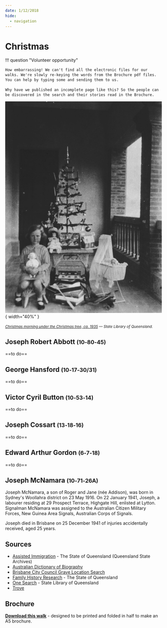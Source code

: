 ```yaml
---
date: 1/12/2018
hide:
  - navigation
---
```


# Christmas   


!!! question "Volunteer opportunity"

    How embarrassing! We can't find all the electronic files for our walks. We're slowly re-keying the words from the Brochure pdf files. You can help by typing some and sending them to us. 
    
    Why have we published an incomplete page like this? So the people can be discovered in the search and their stories read in the Brochure.

![](../assets/christmas-1935.jpg){ width="40%" }  

*<small>[Christmas morning under the Christmas tree, ca. 1935](http://onesearch.slq.qld.gov.au/permalink/f/1upgmng/slq_alma21220399300002061) — State Library of Queensland.</small>*


<!--

???+ Example "Directions" 

    Starting point
    Walking directions to first headstone... is the grave of...
    
    ![](../assets/404.png){ width="15%" }

-->

## Joseph Robert Abbott <small>(10‑80‑45)</small>

==to do==

<!--

??? Example "Directions" 

    Walking directions to next headstone... is the grave of...
    
    ![](../assets/404.png){ width="15%" }
    
-->


## George Hansford <small>(10‑17‑30/31)</small>

==to do==


## Victor Cyril Button <small>(10‑53‑14)</small>

==to do==

## Joseph Cossart <small>(13‑18‑16)</small>

==to do==

## Edward Arthur Gordon <small>(6‑7‑18)</small>

==to do==

## Joseph McNamara <small>(10‑71‑26A)</small>

Joseph McNamara, a son of Roger and Jane (née Addison), was born in Sydney's Woollahra district on 23 May 1916. On 22 January 1941, Joseph, a labourer residing at 29 Prospect Terrace, Highgate Hill, enlisted at Lytton. Signalman McNamara <!-- (Q875) --> was assigned to the Australian Citizen Military Forces, New Guinea Area Signals, Australian Corps of Signals.

Joseph died in Brisbane on 25 December 1941 of injuries accidentally received, aged 25 years.


## Sources

- [Assisted Immigration](https://www.qld.gov.au/recreation/arts/heritage/archives/collection/immigration) - The State of Queensland (Queensland State Archives)
- [Australian Dictionary of Biography](https://adb.anu.edu.au)
- [Brisbane City Council Grave Location Search](http://graves.brisbane.qld.gov.au)
- [Family History Research](https://www.familyhistory.bdm.qld.gov.au) - The State of Queensland
- [One Search](http://onesearch.slq.qld.gov.au/primo-explore/search?vid=SLQ) - State Library of Queensland
- [Trove](https://trove.nla.gov.au)

<div class="noprint" markdown="1">

## Brochure

**[Download this walk](../assets/guides/one-day-christmas.pdf)** - designed to be printed and folded in half to make an A5 brochure.

</div>

